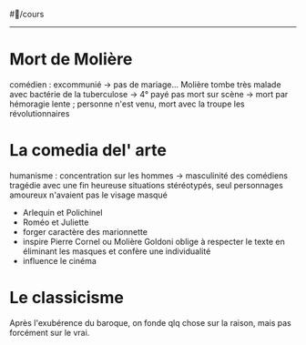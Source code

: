 #📝/cours 
___
# Mort de Molière
comédien : excommunié -> pas de mariage...
Molière tombe très malade avec bactérie de la tuberculose
-> 4° payé 
pas mort sur scène -> mort par hémoragie lente ; personne n'est venu, mort avec la troupe
les révolutionnaires 
# La comedia del' arte
humanisme : concentration sur les hommes -> masculinité des comédiens
tragédie avec une fin heureuse
situations stéréotypés, seul personnages amoureux n'avaient pas le visage masqué
- Arlequin et Polichinel
- Roméo et Juliette
- forger caractère des marionnette
- inspire Pierre Cornel ou Molière 
Goldoni oblige à respecter le texte en éliminant les masques et confère une individualité
- influence le cinéma 
# Le classicisme
Après l'exubérence du baroque, on fonde qlq chose sur la raison, mais pas forcément sur le vrai.